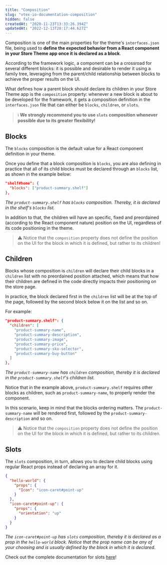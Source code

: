 ```yaml
---
title: "Composition"
slug: "vtex-io-documentation-composition"
hidden: false
createdAt: "2020-11-23T13:33:26.394Z"
updatedAt: "2022-12-13T20:17:44.627Z"
---
```

Composition is one of the main properties for the theme's `interfaces.json` file, being used to **define the expected behavior from a React component in your Store Theme app once it is declared as a block**.

According to the framework logic, a component can be a crossroad for several different blocks: it is possible and desirable to render it using a family tree, leveraging from the parent/child relationship between blocks to achieve the proper results on the UI.

What defines how a parent block should declare its children in your Store Theme app is the `composition` property: whenever a new block is about to be developed for the framework, it gets a composition definition in the `interfaces.json` file that can either be `blocks`, `children`, or `slots`.

> ℹ️ **We strongly recommend you to use `slots` composition whenever possible due to its greater flexibility!**

## Blocks

The `blocks` composition is the default value for a React component definition in your theme.

Once you define that a block composition is `blocks`, you are also defining in practice that all of its child blocks must be declared through an `blocks` list, as shown in the example below:

```json
"shelf#home": {
  "blocks": ["product-summary.shelf"]
},
```

*The `product-summary.shelf` has `blocks` composition. Thereby, it is declared in the shelf's `blocks` list.*

In addition to that, the children will have an specific, fixed and preordained (according to the React component nature) position on the UI, regardless of its code positioning in the theme.

>⚠️ Notice that the `composition` property does not define the position on the UI for the block in which it is defined, but rather to its children!

## Children

Blocks whose composition is `children` will declare their child blocks in a `children` list with no preordained position attached, which means that how their children are defined in the code directly impacts their positioning on the store page.

In practice, the block declared first in the `children` list will be at the top of the page, followed by the second block below it on the list and so on.

For example:

```json
"product-summary.shelf": {
  "children": [
    "product-summary-name",
    "product-summary-description",
    "product-summary-image",
    "product-summary-price",
    "product-summary-sku-selector",
    "product-summary-buy-button"
  ]
},
```

*The `product-summary-name` has `children` composition, thereby it is declared in the `product-summary.shelf`'s children list.*

Notice that in the example above, `product-summary.shelf` requires other blocks as children, such as `product-summary-name`, to properly render the component.

In this scenario, keep in mind that the blocks ordering matters. The `product-summary-name` will be rendered first, followed by the `product-summary-description` and so on.

>⚠️ Notice that the `composition` property does not define the position on the UI for the block in which it is defined, but rather to its children.

## Slots

The `slots` composition, in turn, allows you to declare child blocks using regular React props instead of declaring an array for it.

```json
{
  "hello-world": {
    "props": {
      "Icon": "icon-caret#point-up"
    }
  },
  "icon-caret#point-up": {
    "props": {
      "orientation": "up"
    }
  }
}
```

*The `icon-caret#point-up` has `slots` composition, thereby it is declared as a prop in the `hello-world` block. Notice that the prop name can be any of your choosing and is usually defined by the block in which it is declared.*

Check out the complete documentation for slots [here](https://developers.vtex.com/docs/guides/vtex-io-documentation-slots/)!
